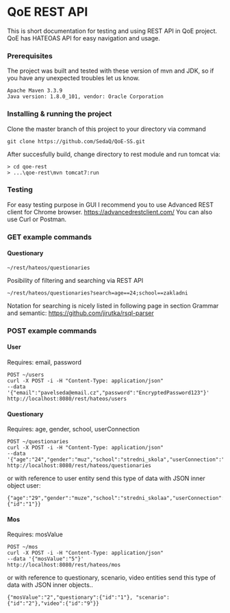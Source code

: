 # QoE REST API

This is short documentation for testing and using REST API in QoE project.
QoE has HATEOAS API for easy navigation and usage.

### Prerequisites

The project was built and tested with these version of mvn and JDK, so if you have any unexpected troubles let us know.

```
Apache Maven 3.3.9
Java version: 1.8.0_101, vendor: Oracle Corporation
```

### Installing & running the project
Clone the master branch of this project to your directory via command

```
git clone https://github.com/SedaQ/QoE-SS.git
```

After succesfully build, change directory to rest module and run tomcat via:

```
> cd qoe-rest
> ...\qoe-rest\mvn tomcat7:run

```

### Testing
For easy testing purpose in GUI I recommend you to use Advanced REST client for Chrome browser. https://advancedrestclient.com/
You can also use Curl or Postman.

### GET example commands
#### Questionary
```
~/rest/hateos/questionaries
```
Posibility of filtering and searching via REST API
```
~/rest/hateos/questionaries?search=age==24;school==zakladni
```
Notation for searching is nicely listed in following page in section Grammar and semantic:
https://github.com/jirutka/rsql-parser

### POST example commands
#### User 
Requires: email, password
```
POST ~/users
curl -X POST -i -H "Content-Type: application/json" 
--data '{"email":"pavelseda@email.cz","password":"EncryptedPassword123"}'
http://localhost:8080/rest/hateos/users
```

#### Questionary
Requires: age, gender, school, userConnection
```
POST ~/questionaries
curl -X POST -i -H "Content-Type: application/json" 
--data '{"age":"24","gender":"muz","school":"stredni_skola","userConnection":"mobilni_data"}' http://localhost:8080/rest/hateos/questionaries
```
or with reference to user entity send this type of data with JSON inner object user:
```
{"age":"29","gender":"muze","school":"stredni_skolaa","userConnection":"mobilnieee_data","user":{"id":"1"}}
```
#### Mos
Requires: mosValue
```
POST ~/mos
curl -X POST -i -H "Content-Type: application/json" 
--data '{"mosValue":"5"}' 
http://localhost:8080/rest/hateos/mos
```
or with reference to questionary, scenario, video entities send this type of data with JSON inner objects..
```
{"mosValue":"2","questionary":{"id":"1"}, "scenario":{"id":"2"},"video":{"id":"9"}}
```


